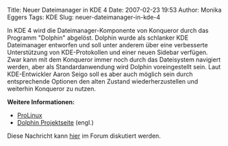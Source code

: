 Title: Neuer Dateimanager in KDE 4
Date: 2007-02-23 19:53
Author: Monika Eggers
Tags: KDE
Slug: neuer-dateimanager-in-kde-4

In KDE 4 wird die Dateimanager-Komponente von Konqueror durch das
Programm "Dolphin" abgelöst. Dolphin wurde als schlanker KDE
Dateimanager entworfen und soll unter anderem über eine verbesserte
Unterstützung von KDE-Protokollen und einer neuen Sidebar verfügen. Zwar
kann mit dem Konqueror immer noch durch das Dateisystem navigiert
werden, aber als Standardanwendung wird Dolphin voreingestellt sein.
Laut KDE-Entwickler Aaron Seigo soll es aber auch möglich sein durch
entsprechende Optionen den alten Zustand wiederherzustellen und
weiterhin Konqueror zu nutzen.


**Weitere Informationen:**


-   [ProLinux](http://www.pro-linux.de/news/2007/10878.html)
-   [Dolphin Projektseite](http://enzosworld.gmxhome.de/news.html)
    (engl.)


Diese Nachricht kann
[hier](http://forum.kubuntu-de.org/index.php?topic=7777.0) im Forum
diskutiert werden.


<!--break--><!--break-->
